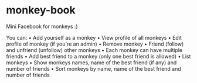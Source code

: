 monkey-book
===========

Mini Facebook for monkeys :)

You can:
• Add yourself as a monkey
• View profile of all monkeys
• Edit profile of monkey (if you're an admin)
• Remove monkey
• Friend (follow) and unfriend (unfollow) other monkeys
• Each monkey can have multiple friends
• Add best friend to a monkey (only one best friend is allowed)
• List monkeys
• Show monkeys names, name of the best friend (if any) and number of friends
• Sort monkeys by name, name of the best friend and number of friends
